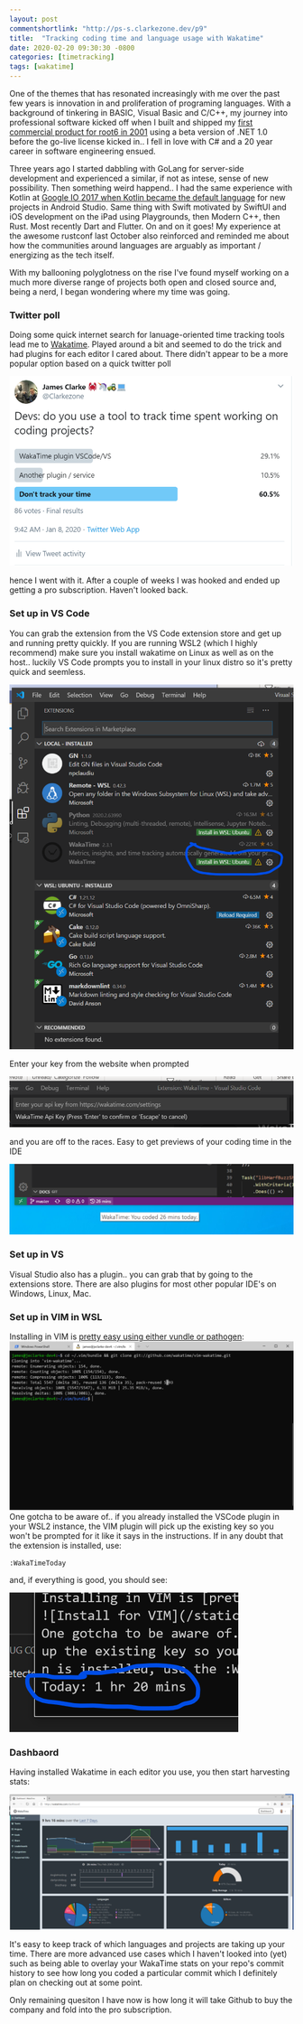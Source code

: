 ```yaml
---
layout: post
commentshortlink: "http://ps-s.clarkezone.dev/p9"
title:  "Tracking coding time and language usage with Wakatime"
date: 2020-02-20 09:30:30 -0800
categories: [timetracking]
tags: [wakatime]
---
```


One of the themes that has resonated increasingly with me over the past few years is innovation in and proliferation of programing languages.  With a background of tinkering in BASIC, Visual Basic and C/C++, my journey into professional software kicked off when I built and shipped my [first commercial product for root6 in 2001](https://www.4rfv.co.uk/industrynews/2872/beam_tv_launch_new_system) using a beta version of .NET 1.0 before the go-live license kicked in.. I fell in love with C# and a 20 year career in software engineering ensued.

Three years ago I started dabbling with GoLang for server-side development and experienced a similar, if not as intese, sense of new possibility.  Then something weird happend.. I had the same experience with Kotlin at [Google IO 2017 when Kotlin became the default language](https://www.youtube.com/watch?v=Hx_rwS1NTiI&list=PLx-LPiGjoc1I8bdan6sYrCAOMquPuJIzD&index=2&t=1091s) for new projects in Android Studio.  Same thing with Swift motivated by SwiftUI and iOS development on the iPad using Playgrounds, then Modern C++, then Rust.  Most recently Dart and Flutter.  On and on it goes! My experience at the awesome rustconf last October also reinforced and reminded me about how the communities around languages are arguably as important / energizing as the tech itself.

With my ballooning polyglotness on the rise I've found myself working on a much more diverse range of projects both open and closed source and, being a nerd, I began wondering where my time was going.

### Twitter poll

Doing some quick internet search for lanuage-oriented time tracking tools lead me to [Wakatime](https://wakatime.com/). Played around a bit and seemed to do the trick and had plugins for each editor I cared about.  There didn't appear to be a more popular option based on a quick twitter poll

[![time tracking tweet](/static/img/waka-2-20-2020/timetrackingtweet.png)](https://twitter.com/Clarkezone/status/1214965724436762624)

hence I went with it.  After a couple of weeks I was hooked and ended up getting a pro subscription.  Haven't looked back.

### Set up in VS Code

You can grab the extension from the VS Code extension store and get up and running pretty quickly.  If you are running WSL2 (which I highly recommend) make sure you install wakatime on Linux as well as on the host.. luckily VS Code prompts you to install in your linux distro so it's pretty quick and seemless.

![intsalled local not on WSL2](/static/img/waka-2-20-2020/wakatime-not.png)

Enter your key from the website when prompted

![Enter key](/static/img/waka-2-20-2020/Wakatimekey.png)

and you are off to the races.  Easy to get previews of your coding time in the IDE

![Coding time in VS code](/static/img/waka-2-20-2020/codingtime.png)

### Set up in VS

Visual Studio also has a plugin.. you can grab that by going to the extensions store.  There are also plugins for most other popular IDE's on Windows, Linux, Mac.

### Set up in VIM in WSL

Installing in VIM is [pretty easy using either vundle or pathogen](https://wakatime.com/vim):
![Install for VIM](/static/img/waka-2-20-2020/installforvim.png)
One gotcha to be aware of.. if you already installed the VSCode plugin in your WSL2 instance, the VIM plugin will pick up the existing key so you won't be prompted for it like it says in the instructions.  If in any doubt that the extension is installed, use:

```vim
:WakaTimeToday
```

and, if everything is good, you should see:

![Install for VIM](/static/img/waka-2-20-2020/timetodayvim.png)

### Dashbaord

Having installed Wakatime in each editor you use, you then start harvesting stats:

![Dashboard](/static/img/waka-2-20-2020/dashboard.png)

It's easy to keep track of which languages and projects are taking up your time.  There are more advanced use cases which I haven't looked into (yet) such as being able to overlay your WakaTime stats on your repo's commit history to see how long you coded a particular commit which I definitely plan on checking out at some point.

Only remaining quesiton I have now is how long it will take Github to buy the company and fold into the pro subscription.
